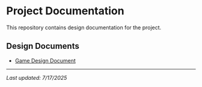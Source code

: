 # Project Documentation

This repository contains design documentation for the project.

## Design Documents

- [Game Design Document](./docs/game-design-document.md)

---
*Last updated: 7/17/2025*
